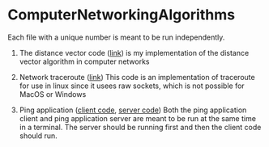# ComputerNetworkingAlgorithms
 Each file with a unique number is meant to be run independently.

1. The distance vector code ([link](https://github.com/avan36/ComputerNetworkingAlgorithms/blob/1df12c7cacabb63364fecb95773043c86717c844/1.distance_vector_algorithm(run_on_each_router).py)) is my implementation of the distance vector algorithm in computer networks 

2. Network traceroute ([link](https://github.com/avan36/ComputerNetworkingAlgorithms/blob/1df12c7cacabb63364fecb95773043c86717c844/2.network_traceroute_application.py))
This code is an implementation of traceroute for use in linux since it usees raw sockets, which is not possible for MacOS or Windows

3. Ping application ([client code](https://github.com/avan36/ComputerNetworkingAlgorithms/blob/1df12c7cacabb63364fecb95773043c86717c844/3.ping_application_over_udp_client.py), [server code](https://github.com/avan36/ComputerNetworkingAlgorithms/blob/1df12c7cacabb63364fecb95773043c86717c844/3.ping_application_over_udp_server.py))
Both the ping application client and ping application server are meant to be run at the same time in a terminal. The server should be running first and then the client code should run. 
